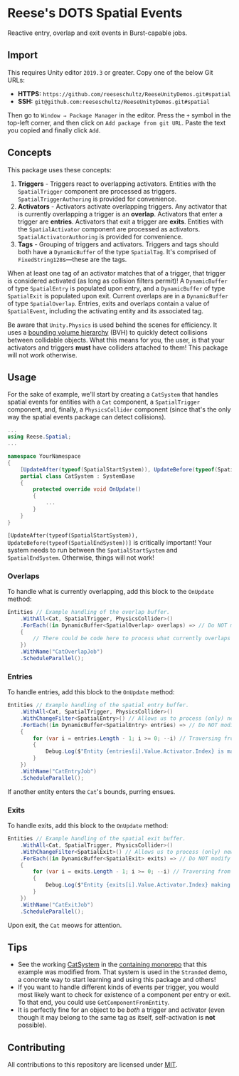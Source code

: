 # Reese's DOTS Spatial Events

Reactive entry, overlap and exit events in Burst-capable jobs.

## Import

This requires Unity editor `2019.3` or greater. Copy one of the below Git URLs:

* **HTTPS:** `https://github.com/reeseschultz/ReeseUnityDemos.git#spatial`
* **SSH:** `git@github.com:reeseschultz/ReeseUnityDemos.git#spatial`

Then go to `Window ⇒ Package Manager` in the editor. Press the `+` symbol in the top-left corner, and then click on `Add package from git URL`. Paste the text you copied and finally click `Add`.

## Concepts

This package uses these concepts:

1. **Triggers** - Triggers react to overlapping activators. Entities with the `SpatialTrigger` component are processed as triggers. `SpatialTriggerAuthoring` is provided for convenience.
2. **Activators** - Activators activate overlapping triggers. Any activator that is currently overlapping a trigger is an **overlap**. Activators that enter a trigger are **entries**. Activators that exit a trigger are **exits**. Entities with the `SpatialActivator` component are processed as activators. `SpatialActivatorAuthoring` is provided for convenience.
3. **Tags** - Grouping of triggers and activators. Triggers and tags should both have a `DynamicBuffer` of the type `SpatialTag`. It's comprised of `FixedString128`s—these are the tags.

When at least one tag of an activator matches that of a trigger, that trigger is considered activated (as long as collision filters permit)! A `DynamicBuffer` of type `SpatialEntry` is populated upon entry, and a `DynamicBuffer` of type `SpatialExit` is populated upon exit. Current overlaps are in a `DynamicBuffer` of type `SpatialOverlap`. Entries, exits and overlaps contain a value of `SpatialEvent`, including the activating entity and its associated tag.

Be aware that `Unity.Physics` is used behind the scenes for efficiency. It uses a [bounding volume hierarchy](https://en.wikipedia.org/wiki/Bounding_volume_hierarchy) (BVH) to quickly detect collisions between collidable objects. What this means for you, the user, is that your activators and triggers **must** have colliders attached to them! This package will not work otherwise.

## Usage

For the sake of example, we'll start by creating a `CatSystem` that handles spatial events for entities with a `Cat` component, a `SpatialTrigger` component, and, finally, a `PhysicsCollider` component (since that's the only way the spatial events package can detect collisions).

```csharp
...
using Reese.Spatial;
...

namespace YourNamespace
{
    [UpdateAfter(typeof(SpatialStartSystem)), UpdateBefore(typeof(SpatialEndSystem))]
    partial class CatSystem : SystemBase
    {
        protected override void OnUpdate()
        {
            ...
        }
    }
}
```

`[UpdateAfter(typeof(SpatialStartSystem)), UpdateBefore(typeof(SpatialEndSystem))]` is critically important! Your system needs to run between the `SpatialStartSystem` and `SpatialEndSystem`. Otherwise, things will not work!

### Overlaps

To handle what is currently overlapping, add this block to the `OnUpdate` method:

```csharp
Entities // Example handling of the overlap buffer.
    .WithAll<Cat, SpatialTrigger, PhysicsCollider>()
    .ForEach((in DynamicBuffer<SpatialOverlap> overlaps) => // Do NOT modify the buffer, hence the in keyword.
    {
        // There could be code here to process what currently overlaps in a given frame.
    })
    .WithName("CatOverlapJob")
    .ScheduleParallel();
```

### Entries

To handle entries, add this block to the `OnUpdate` method:

```csharp
Entities // Example handling of the spatial entry buffer.
    .WithAll<Cat, SpatialTrigger, PhysicsCollider>()
    .WithChangeFilter<SpatialEntry>() // Allows us to process (only) new entries once.
    .ForEach((in DynamicBuffer<SpatialEntry> entries) => // Do NOT modify the buffer, hence the in keyword.
    {
        for (var i = entries.Length - 1; i >= 0; --i) // Traversing from the end of the buffer for performance reasons.
        {
            Debug.Log($"Entity {entries[i].Value.Activator.Index} is making me purr! Purrrrrrrr!");
        }
    })
    .WithName("CatEntryJob")
    .ScheduleParallel();
```

If another entity enters the `Cat`'s bounds, purring ensues.

### Exits

To handle exits, add this block to the `OnUpdate` method:

```csharp
Entities // Example handling of the spatial exit buffer.
    .WithAll<Cat, SpatialTrigger, PhysicsCollider>()
    .WithChangeFilter<SpatialExit>() // Allows us to process (only) new exits once.
    .ForEach((in DynamicBuffer<SpatialExit> exits) => // Do NOT modify the buffer, hence the in keyword.
    {
        for (var i = exits.Length - 1; i >= 0; --i) // Traversing from the end of the buffer for performance reasons.
        {
            Debug.Log($"Entity {exits[i].Value.Activator.Index} making me meow for attention! MEEEOWWWWWWW!");
        }
    })
    .WithName("CatExitJob")
    .ScheduleParallel();
```

Upon exit, the `Cat` meows for attention.

## Tips

* See the working [CatSystem](https://github.com/reeseschultz/ReeseUnityDemos/blob/master/Assets/Scripts/Stranded/Cat/CatSystem.cs) in the [containing monorepo](https://github.com/reeseschultz/ReeseUnityDemos) that this example was modified from. That system is used in the `Stranded` demo, a concrete way to start learning and using this package and others!
* If you want to handle different kinds of events per trigger, you would most likely want to check for existence of a component per entry or exit. To that end, you could use `GetComponentFromEntity`.
* It is perfectly fine for an object to be *both* a trigger and activator (even though it may belong to the same tag as itself, self-activation is **not** possible).

## Contributing

All contributions to this repository are licensed under [MIT](https://github.com/reeseschultz/ReeseUnityDemos/blob/master/LICENSE).

